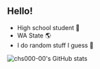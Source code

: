 ## Hello!
- High school student 🏫
- WA State 🌎
- I do random stuff I guess 🤷


![chs000-00's GitHub stats](https://github-readme-stats.vercel.app/api?username=chs000-00&show_icons=true&theme=transparent)

